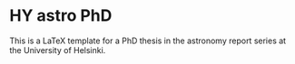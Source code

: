 
# HY astro PhD

This is a LaTeX template for a PhD thesis in the astronomy report series
at the University of Helsinki.

